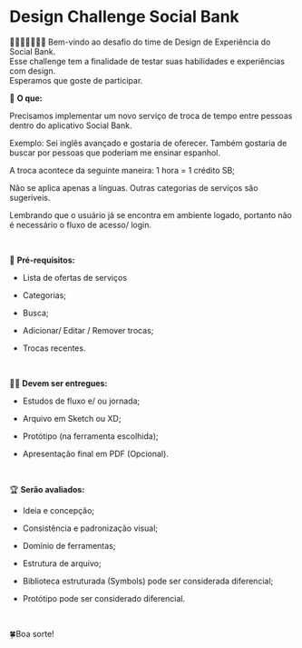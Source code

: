 
# Design Challenge Social Bank
🎨👨🏻‍🎨👩🏻‍🎨
Bem-vindo ao desafio do time de Design de Experiência do Social Bank.
<br>
Esse challenge tem a finalidade de testar suas habilidades e experiências com design.<br>
Esperamos que goste de participar.
<br>


🤔
**O que:**

Precisamos implementar um novo serviço de troca de tempo entre pessoas dentro do aplicativo Social Bank.

Exemplo: Sei inglês avançado e gostaria de oferecer. Também gostaria de buscar por pessoas que poderiam me ensinar espanhol.

A troca acontece da seguinte maneira: 1 hora = 1 crédito SB;

Não se aplica apenas a línguas. Outras categorias de serviços são sugeríveis.

Lembrando que o usuário já se encontra em ambiente logado, portanto não é necessário o fluxo de acesso/ login.

<br>

 📝
**Pré-requisitos:**
- Lista de ofertas de serviços

- Categorias;

- Busca;

- Adicionar/ Editar / Remover trocas;

- Trocas recentes.
<br>
 
💪🏻
**Devem ser entregues:**

- Estudos de fluxo e/ ou jornada;

- Arquivo em Sketch ou XD;

- Protótipo (na ferramenta escolhida);

- Apresentação final em PDF (Opcional).
<br>
 
🏆
**Serão avaliados:**

- Ideia e concepção;

- Consistência e padronização visual;

- Domínio de ferramentas;

- Estrutura de arquivo;

- Biblioteca estruturada (Symbols) pode ser considerada diferencial;

- Protótipo pode ser considerado diferencial.

<br>

🍀Boa sorte!

